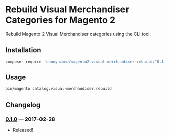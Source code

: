 # Rebuild Visual Merchandiser Categories for Magento 2

Rebuild Magento 2 Visual Merchandiser categories using the CLI tool.

## Installation

```bash
composer require 'dannynimmo/magento2-visual-merchandiser-rebuild:^0.1.0'
```

## Usage

```bash
bin/magento catalog:visual-merchandiser:rebuild
```

## Changelog

### [0.1.0](https://github.com/dannynimmo/magento2-visual-merchandiser-rebuild/releases/tag/0.1.0) — 2017-02-28
* Released!
